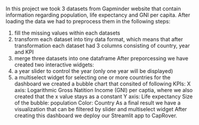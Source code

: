 In this project we took 3 datasets from Gapminder website that contain information regarding population, life expectancy and GNI per capita.
After loading the data we had to preprocess them in the following steps:
1. fill the missing values within each datasets
2. transform each dataset into tiny data format, which means that after transformation each dataset had 3 columns consisting of country, year and KPI
3. merge three datasets into one dataframe
After preporcessing we have created two interactive widgets:
1. a year slider to control the year (only one year will be displayed)
2. a multiselect widget for selecting one or more countries
for the dashboard we created a bubble chart that consited of following KPIs:
X axis: Logarithmic Gross Natition Income (GNI) per captia, where we also created that the x value stays as a constant
Y axis: Life expectancy
Size of the bubble: population
Color: Country
As a final result we have a visualization that can be filtered by slider and multiselect widget
After creating this dashboard we deploy our Streamlit app to CapRover.